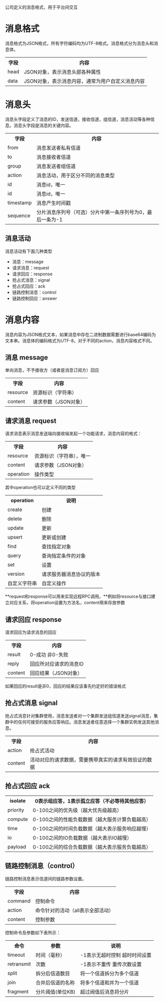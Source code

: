 公司定义的消息格式，用于平台间交互

# 消息格式
消息格式为JSON格式，所有字符编码均为UTF-8格式。消息格式分为消息头和消息体。
<table>
<tr>
<th>字段</th>
<th>内容</th>
</tr>
<tr>
<td>head</td>
<td>JSON对象，表示消息头部各种属性</td>
</tr>
<tr>
<td>data</td>
<td>JSON对象，表示消息内容，通常为用户自定义消息内容</td>
</tr>
</table>
	

# 消息头
消息头字段定义了消息的ID，发送信道，接收信道，组信道，消息活动等各种信息。消息头字段是消息的关键内容。

<table>
<tr>
<th>字段</th>
<th>内容</th>
</tr>
<tr>
<td>from</td>
<td>消息发送者私有信道</td>
</tr>
<tr>
<td>to</td>
<td>消息接收者信道</td>
</tr>
<tr>
<td>group</td>
<td>消息发送者组信道</td>
</tr>
<tr>
<td>action</td>
<td>消息活动，用于区分不同的消息类型</td>
</tr>
<tr>
<td>id</td>
<td>消息id，唯一</td>
</tr>
<tr>
<td>id</td>
<td>消息id，唯一</td>
</tr>
<tr>
<td>timestamp</td>
<td>消息产生时间戳</td>
</tr>
<tr>
<td>sequence</td>
<td>分片消息序列号（可选）分片中第一条序列号为0，最后一条为-1</td>
</tr>
</table>

## 消息活动
消息活动有下面几种类型

- 消息：message
- 请求消息：request
- 请求回应：response
- 抢占式消息：signal
- 抢占式回应：ack
- 链路控制消息：control
- 链路控制回应：answer

# 消息内容
消息内容为JSON格式文本，如果消息中存在二进制数据需要进行base64编码为文本串。消息体的编码格式为UTF-8，对于不同的action，消息内容格式不同。

## 消息 message
单向消息，不予接收方（或者是消息订阅方）回应

<table>
<tr>
<th>字段</th>
<th>内容</th>
</tr>
<tr>
<td>resource</td>
<td>资源标识（字符串）</td>
</tr>
<tr>
<td>content</td>
<td>请求参数（JSON对象）</td>
</tr>
</table>


## 请求消息 request
请求消息表示消息发送端向接收端发起一个功能请求，消息内容的格式：

<table>
<tr>
<th>字段</th>
<th>内容</th>
</tr>
<tr>
<td>resource</td>
<td>资源标识（字符串），唯一</td>
</tr>
<tr>
<td>content</td>
<td>请求参数（JSON对象）</td>
</tr>
<tr>
<td>operation</td>
<td>操作类型</td>
</tr>
</table>

其中operation也可以定义不同的类型

<table>
<tr>
<th>operation</th>
<th>说明</th>
</tr>
<tr>
<td>create</td>
<td>创建</td>
</tr>
<tr>
<td>delete</td>
<td>删除</td>
</tr>
<tr>
<td>update</td>
<td>更新</td>
</tr>
<tr>
<td>upsert</td>
<td>更新或创建</td>
</tr>
<tr>
<td>find</td>
<td>查找指定对象</td>
</tr>
<tr>
<td>query</td>
<td>查询指定条件的对象</td>
</tr>
<tr>
<td>set</td>
<td>设置</td>
</tr>
<tr>
<td>version</td>
<td>请求服务器消息协议的版本</td>
</tr>
<tr>
<td>自定义字符串</td>
<td>自定义操作</td>
</tr>
</table>

**request和response可以用来实现远程RPC调用。**例如将resource与接口建立对应关系，将operation设置为方法名，content用来存放参数

## 请求回应 response
请求回应为请求消息的回应

<table>
<tr>
<th>字段</th>
<th>内容</th>
</tr>
<tr>
<td>result</td>
<td>0-成功 非0-失败</td>
</tr>
<tr>
<td>reply</td>
<td>回应所对应请求的消息ID</td>
</tr>
<tr>
<td>content</td>
<td>回应结果（JSON对象）</td>
</tr>
</table>

如果回应的result是非0，回应的结果应该事先约定好的错误格式

## 抢占式消息 signal

抢占式消息针对集群使用，消息发送者对一个集群发送组信道发送signal消息，集群中的任何可接受的服务应答响应。消息发送者任意选择一个集群实例发送其他消息。

<table>
<tr>
<th>字段</th>
<th>内容</th>
</tr>
<tr>
<td>action</td>
<td>抢占式活动</td>
</tr>
<tr>
<td>content</td>
<td>活动对应的请求数据，需要携带真实的请求有效验证的数据</td>
</tr>
</table>

## 抢占式回应 ack

<table>
<tr>
<th>isolate</th>
<th>0表示组应答，1表示孤立应答（不必等待其他应答）</th>
</tr>
<tr>
<td>priority</td>
<td>0-100之间的优先级（越大优先级越高）</td>
</tr>
<tr>
<td>compute</td>
<td>0-100之间的性能负载数据（越大服务计算负载越高）</td>
</tr>
<tr>
<td>time</td>
<td>0-100之间的时间负载数据（越大表示服务响应越慢）</td>
</tr>
<tr>
<td>io</td>
<td>0-100之间的IO负载数据（越大表示IO越慢）</td>
</tr>
<tr>
<td>payload</td>
<td>0-100之间的综合负载数据（越大表示服务负载越高）</td>
</tr>
</table>


## 链路控制消息（control）
链路控制消息表示信道间的链路参数设置。

<table>
<tr>
<th>字段</th>
<th>内容</th>
</tr>
<tr>
<td>command</td>
<td>控制命令</td>
</tr>
<tr>
<td>action</td>
<td>命令针对的活动（all表示全部活动）</td>
</tr>
<tr>
<td>content</td>
<td>控制参数</td>
</tr>
</table>


控制命令及参数如下表所示：

<table>
<tr>
<th>命令</th>
<th>参数</th>
<th>说明</th>
</tr>
<tr>
<td>timeout</td>
<td>时间（毫秒）</td>
<td>-1表示无超时控制	超时时间设置</td>
</tr>
<tr>
<td>retransmit</td>
<td>次数</td>
<td>-1表示不重传	重传次数设置</td>
</tr>
<tr>
<td>split</td>
<td>拆分后信道数目</td>
<td>将一个信道拆分为多个信道</td>
</tr>
<tr>
<td>join</td>
<td>合并后信道的名称</td>
<td>将多个信道和并为一个信道</td>
</tr>
<tr>
<td>fragment</td>
<td>分片阈值(单位KB)</td>
<td>超过阀值后消息将分片</td>
</tr>
</table>
